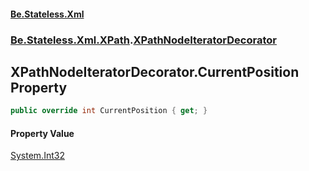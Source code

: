 #### [Be.Stateless.Xml](README.md 'README')
### [Be.Stateless.Xml.XPath](Be.Stateless.Xml.XPath.md 'Be.Stateless.Xml.XPath').[XPathNodeIteratorDecorator](XPathNodeIteratorDecorator.md 'Be.Stateless.Xml.XPath.XPathNodeIteratorDecorator')

## XPathNodeIteratorDecorator.CurrentPosition Property

```csharp
public override int CurrentPosition { get; }
```

#### Property Value
[System.Int32](https://docs.microsoft.com/en-us/dotnet/api/System.Int32 'System.Int32')